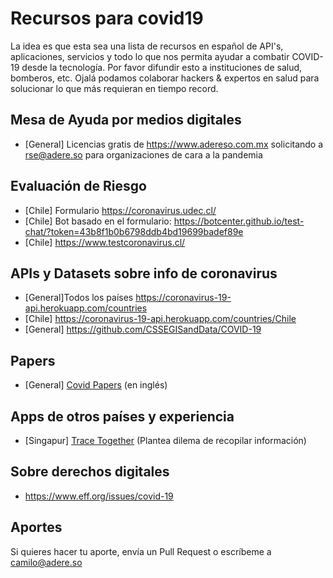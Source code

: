 # Recursos para covid19

La idea es que esta sea una lista de recursos en español de API's, aplicaciones, servicios y todo lo que nos permita ayudar a combatir COVID-19 desde la tecnología. Por favor difundir esto a instituciones de salud, bomberos, etc. 
Ojalá podamos colaborar hackers & expertos en salud para solucionar lo que más requieran en tiempo record.

## Mesa de Ayuda por medios digitales
  * [General] Licencias gratis de https://www.adereso.com.mx solicitando a rse@adere.so para organizaciones de cara a la pandemia

## Evaluación de Riesgo

 * [Chile] Formulario https://coronavirus.udec.cl/
 * [Chile] Bot basado en el formulario: https://botcenter.github.io/test-chat/?token=43b8f1b0b6798ddb4bd19699badef89e
 * [Chile] https://www.testcoronavirus.cl/
 
## APIs y Datasets sobre info de coronavirus

 * [General]Todos los países https://coronavirus-19-api.herokuapp.com/countries
 * [Chile] https://coronavirus-19-api.herokuapp.com/countries/Chile
 * [General] https://github.com/CSSEGISandData/COVID-19
 
## Papers
 * [General] [Covid Papers](https://github.com/gsarti/covid-papers-browser) (en inglés)
 
## Apps de otros países y experiencia
 * [Singapur] [Trace Together](https://www.tracetogether.gov.sg/) (Plantea dilema de recopilar información)

## Sobre derechos digitales
 * https://www.eff.org/issues/covid-19

## Aportes

Si quieres hacer tu aporte, envía un Pull Request o escríbeme a camilo@adere.so

